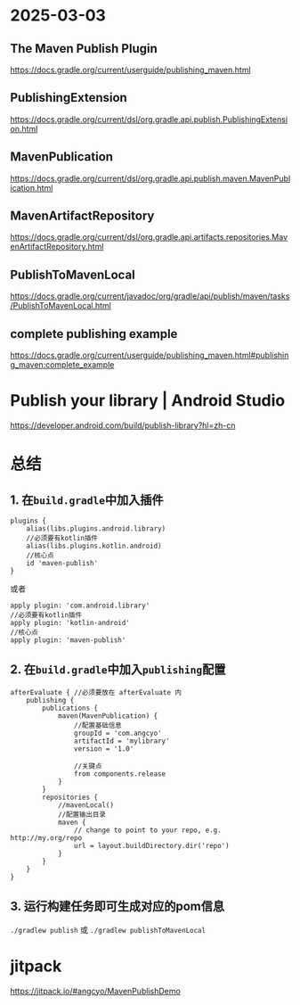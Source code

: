 # 2025-03-03

## The Maven Publish Plugin

https://docs.gradle.org/current/userguide/publishing_maven.html

## PublishingExtension

https://docs.gradle.org/current/dsl/org.gradle.api.publish.PublishingExtension.html

## MavenPublication

https://docs.gradle.org/current/dsl/org.gradle.api.publish.maven.MavenPublication.html

## MavenArtifactRepository

https://docs.gradle.org/current/dsl/org.gradle.api.artifacts.repositories.MavenArtifactRepository.html

## PublishToMavenLocal

https://docs.gradle.org/current/javadoc/org/gradle/api/publish/maven/tasks/PublishToMavenLocal.html

## complete publishing example

https://docs.gradle.org/current/userguide/publishing_maven.html#publishing_maven:complete_example

# Publish your library | Android Studio

https://developer.android.com/build/publish-library?hl=zh-cn

# 总结

## 1. 在`build.gradle`中加入插件

```
plugins {
    alias(libs.plugins.android.library)
    //必须要有kotlin插件
    alias(libs.plugins.kotlin.android)
    //核心点
    id 'maven-publish'
}
```

或者 

```
apply plugin: 'com.android.library'
//必须要有kotlin插件
apply plugin: 'kotlin-android'
//核心点
apply plugin: 'maven-publish'
```

## 2. 在`build.gradle`中加入`publishing`配置

```
afterEvaluate { //必须要放在 afterEvaluate 内
    publishing {
        publications {
            maven(MavenPublication) {
                //配置基础信息
                groupId = 'com.angcyo'
                artifactId = 'mylibrary'
                version = '1.0'

                //关键点
                from components.release
            }
        }
        repositories {
            //mavenLocal()
            //配置输出目录
            maven {
                // change to point to your repo, e.g. http://my.org/repo
                url = layout.buildDirectory.dir('repo')
            }
        }
    }
}
```

## 3. 运行构建任务即可生成对应的pom信息

`./gradlew publish` 或 `./gradlew publishToMavenLocal`

# jitpack

https://jitpack.io/#angcyo/MavenPublishDemo